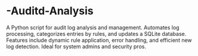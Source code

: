 # -Auditd-Analysis
 A Python script for audit log analysis and management. Automates log processing, categorizes entries by rules, and updates a SQLite database. Features include dynamic rule application, error handling, and efficient new log detection. Ideal for system admins and security pros.
